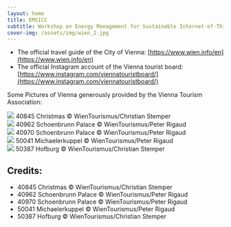```yaml
---
layout: home
title: EMSICC
subtitle: Workshop on Energy Management for Sustainable Internet-of-Things and Cloud Computing
cover-img: /assets/img/wien_2.jpg
---
```


* The official travel guide of the City of Vienna: [https://www.wien.info/en](https://www.wien.info/en)
* The official Instagram account of the Vienna tourist board: [https://www.instagram.com/viennatouristboard/](https://www.instagram.com/viennatouristboard/)

Some Pictures of Vienna generously provided by the Vienna Tourism Association:

<img src="{{ site.baseurl }}/assets/img/40845_resized.jpg"/>
40845	Christmas	© WienTourismus/Christian Stemper<br>

<img src="{{ site.baseurl }}/assets/img/40962.jpg"/>
40962	Schoenbrunn Palace	© WienTourismus/Peter Rigaud<br>

<img src="{{ site.baseurl }}/assets/img/40970.jpg"/>
40970	Schoenbrunn Palace	© WienTourismus/Peter Rigaud<br>

<img src="{{ site.baseurl }}/assets/img/50041.jpg"/>
50041	Michaelerkuppel	© WienTourismus/Peter Rigaud<br>

<img src="{{ site.baseurl }}/assets/img/50387.jpg"/>
50387	Hofburg	© WienTourismus/Christian Stemper



## Credits:
- 40845	Christmas	© WienTourismus/Christian Stemper
- 40962	Schoenbrunn Palace	© WienTourismus/Peter Rigaud
- 40970	Schoenbrunn Palace	© WienTourismus/Peter Rigaud
- 50041	Michaelerkuppel	© WienTourismus/Peter Rigaud
- 50387	Hofburg	© WienTourismus/Christian Stemper
